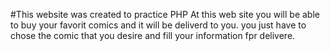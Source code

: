 #This website was created to practice PHP
At this web site you will be able to buy your favorit comics and it will be deliverd to you.
you just have to chose the comic that you desire and fill your information fpr delivere.
